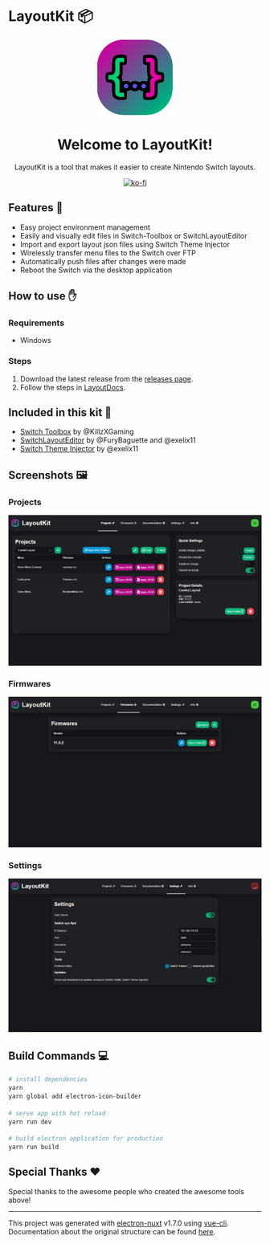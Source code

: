 # **LayoutKit** 📦

<p align="center">
  <img width="150" height="150" src="src/renderer/assets/icons/icon-256.png">
</p>
<h1 align="center">Welcome to LayoutKit!</h1>
<p align="center">
LayoutKit is a tool that makes it easier to create Nintendo Switch layouts.
</p>
<p align="center">
    <a href="https://ko-fi.com/Q5Q47KAM3"><img height="20" src="https://ko-fi.com/img/githubbutton_sm.svg" alt="ko-fi" /></a>
</p>

## **Features** 📝

- Easy project environment management
- Easily and visually edit files in Switch-Toolbox or SwitchLayoutEditor
- Import and export layout json files using Switch Theme Injector
- Wirelessly transfer menu files to the Switch over FTP
- Automatically push files after changes were made
- Reboot the Switch via the desktop application

## **How to use** ✋

### **Requirements**

- Windows

### **Steps**

1. Download the latest release from the [releases page](https://github.com/ThemezerNX/LayoutKit/releases).
2. Follow the steps in [LayoutDocs](https://layoutdocs.themezer.net/guide/).

## **Included in this kit** 📜

- [Switch Toolbox](https://github.com/KillzXGaming/Switch-Toolbox) by @KillzXGaming
- [SwitchLayoutEditor](https://github.com/FuryBaguette/SwitchLayoutEditor) by @FuryBaguette and @exelix11
- [Switch Theme Injector](https://github.com/exelix11/SwitchThemeInjector) by @exelix11

## **Screenshots** 🖼️

### **Projects**

![Projects](screenshots/projects.jpg)

### **Firmwares**

![Firmwares](screenshots/firmwares.jpg)

### **Settings**

![Settings](screenshots/settings.jpg)

## **Build Commands** 💻

``` bash
# install dependencies
yarn
yarn global add electron-icon-builder

# serve app with hot reload
yarn run dev

# build electron application for production
yarn run build
```

## **Special Thanks** ❤️

Special thanks to the awesome people who created the awesome tools above!

---

This project was generated with [electron-nuxt](https://github.com/michalzaq12/electron-nuxt) v1.7.0
using [vue-cli](https://github.com/vuejs/vue-cli). Documentation about the original structure can be
found [here](https://github.com/michalzaq12/electron-nuxt/blob/master/README.md).
